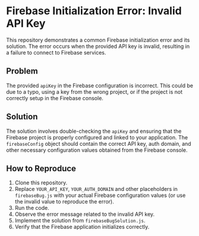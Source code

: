 # Firebase Initialization Error: Invalid API Key

This repository demonstrates a common Firebase initialization error and its solution. The error occurs when the provided API key is invalid, resulting in a failure to connect to Firebase services.

## Problem

The provided `apiKey` in the Firebase configuration is incorrect. This could be due to a typo, using a key from the wrong project, or if the project is not correctly setup in the Firebase console.

## Solution

The solution involves double-checking the `apiKey` and ensuring that the Firebase project is properly configured and linked to your application. The `firebaseConfig` object should contain the correct API key, auth domain, and other necessary configuration values obtained from the Firebase console.

## How to Reproduce

1. Clone this repository.
2. Replace `YOUR_API_KEY`, `YOUR_AUTH_DOMAIN` and other placeholders in `firebaseBug.js` with your actual Firebase configuration values (or use the invalid value to reproduce the error).
3. Run the code.
4. Observe the error message related to the invalid API key.
5. Implement the solution from `firebaseBugSolution.js`.
6. Verify that the Firebase application initializes correctly.